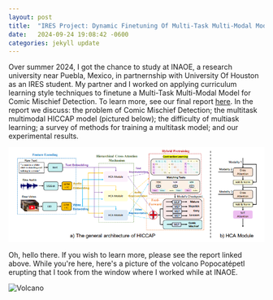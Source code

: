 ```yaml
---
layout: post
title:  "IRES Project: Dynamic Finetuning Of Multi-Task Multi-Modal Models"
date:   2024-09-24 19:08:42 -0600
categories: jekyll update
---
```


Over summer 2024, I got the chance to study at INAOE, a research university near Puebla, Mexico, in partnernship with University Of Houston as an IRES student. My partner and I worked on applying curriculum learning style techniques to finetune a Multi-Task Multi-Modal Model for Comic Mischief Detection. To learn more, see our final report [here](/assets/files/IRESProjectFinalWriteUp.pdf). In the report we discuss: the problem of Comic Mischief Detection; the multitask multimodal HICCAP model (pictured below); the difficulty of multiask learning; a survey of methods for training a multitask model; and our experimental results. 

![HIICAP Model](/assets/images/other/HICCAP.png)

<!-- excerpt-end -->

Oh, hello there. If you wish to learn more, please see the report linked above. While you're here, here's a picture of the volcano Popocatépetl erupting that I took from the window where I worked while at INAOE. 

![Volcano](/assets/images/other/Volcano.png)